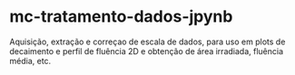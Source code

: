 # mc-tratamento-dados-jpynb
Aquisição, extração e correçao de escala de dados, para uso em plots de decaimento e perfil de fluência 2D e obtenção de área irradiada, fluência média, etc.
